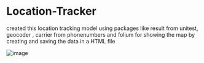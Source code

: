 # Location-Tracker
created this location tracking model using packages like result from unitest, geocoder , carrier from phonenumbers and folium for showing the map by creating and saving the data in a HTML file


![image](https://user-images.githubusercontent.com/84230659/178803318-3899ff6b-a7b3-4b9c-91a1-97c980b77f35.png)
